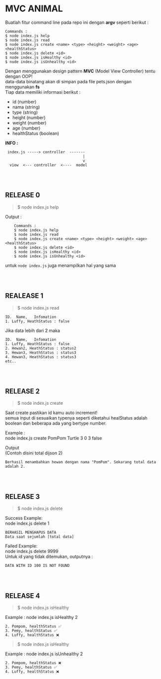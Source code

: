 # MVC ANIMAL 

Buatlah fitur command line pada repo ini dengan __argv__ seperti berikut : 
```
Commands : 
$ node index.js help
$ node index.js read
$ node index.js create <name> <type> <height> <weight> <age> <healthStatus>
$ node index.js delete <id>
$ node index.js isHealthy <id>
$ node index.js isUnhealthy <id>
```

Dengan menggunakan design pattern **MVC** (Model View Controller) tentu dengan OOP!  
data-data binatang akan di simpan pada file pets.json dengan menggunakan **fs**  
Tiap data memiliki informasi berikut : 
- id (number)
- nama (string)
- type  (string)
- height (number)
- weight (number)
- age (number)
- healthStatus (boolean)

 
**INFO :**
```
 index.js -----> controller  -------
                                   |
                                   v
  view  <--- controller  <----  model
```
<br><br>

## RELEASE 0 

> $ node index.js help  

Output : 
```
    Commands : 
    $ node index.js help
    $ node index.js read
    $ node index.js create <name> <type> <height> <weight> <age> <healthStatus>
    $ node index.js delete <id>
    $ node index.js isHealthy <id>
    $ node index.js isUnhealthy <id>
```
untuk `node index.js` juga menampilkan hal yang sama 

<br><br>


## REALEASE 1 
> $ node index.js read
```
ID.  Name,   Infomation
1. Luffy, HeathStatus : false
```

Jika data lebih dari 2 maka
```
ID.  Name,   Infomation
1. Luffy, HeathStatus : false
2. Hewan2, HeathStatus : status2
3. Hewan3, HeathStatus : status3
4. Hewan3, HeathStatus : status3
etc..
```
<br><br>

## RELEASE 2 
> $ node index.js create <name> <type> <height> <weight> <age> <healthStatus>

Saat create pastikan id kamu auto increment!  
semua input di sesuaikan typenya seperti diketahui healStatus adalah boolean dan beberapa ada yang bertype number.  

Example :  
node index.js create PomPom Turtle 3 0 3 false

Output  
(Contoh disini total dijson 2)
```
Berhasil menambahkan hewan dengan nama "PomPom". Sekarang total data adalah 2. 
```
<br><br>


## RELEASE 3
> $ node index.js delete <id>

Success Example:   
node index.js delete 1  
```
BERHASIL MENGHAPUS DATA
Data saat sejumlah [total data]
```

Failed Example:  
node index.js delete 9999   
Untuk id yang tidak ditemukan, outputnya : 

```
DATA WITH ID 100 IS NOT FOUND
```
<br><br>


## RELEASE 4

> $ node index.js isHealthy <id>

Example : 
node index.js isHealthy 2 
```
2. Pompom, healthStatus ✅
3. Pemy, healthStatus ✅
4. Luffy, healthStatus ❌
```

> $ node index.js isHealthy <id>


Example : 
node index.js isUnhealthy 2 
```
2. Pompom, healthStatus ❌
3. Pemy, healthStatus ✅
4. Luffy, healthStatus ❌
```
